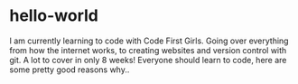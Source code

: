 # hello-world

I am currently learning to code with Code First Girls. Going over everything from how the 
internet works, to creating websites and version control with git. A lot to cover in only 8 weeks!
Everyone should learn to code, here are some pretty good reasons why..
